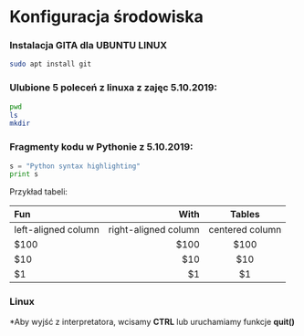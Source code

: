 # Konfiguracja środowiska 

### Instalacja GITA dla UBUNTU LINUX
```sh
sudo apt install git
```


### Ulubione 5 poleceń z linuxa z zajęc 5.10.2019:
```sh
pwd
ls
mkdir
```

### Fragmenty kodu w Pythonie z 5.10.2019:
```python
s = "Python syntax highlighting"
print s
```



Przykład tabeli:

| Fun                  | With                 | Tables          |
| :------------------- | -------------------: |:---------------:|
| left-aligned column  | right-aligned column | centered column |
| $100                 | $100                 | $100            |
| $10                  | $10                  | $10             |
| $1                   | $1                   | $1              |



### Linux
*Aby wyjść z interpretatora, wcisamy **CTRL** lub uruchamiamy funkcje **quit()**

